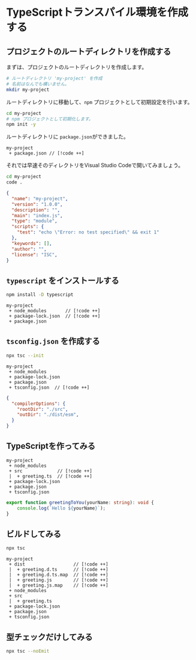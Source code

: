 # TypeScriptトランスパイル環境を作成する

## プロジェクトのルートディレクトリを作成する

まずは、プロジェクトのルートディレクトリを作成します。

```bash
# ルートディレクトリ 'my-project' を作成
# 名前はなんでも構いません。
mkdir my-project
```

ルートディレクトリに移動して、`npm` プロジェクトとして初期設定を行います。

```bash
cd my-project
# npm プロジェクトとして初期化します。
npm init -y
```

ルートディレクトリに `package.json`ができました。

```text :no-line-numbers
my-project
 + package.json // [!code ++]
```

それでは早速そのディレクトリをVisual Studio Codeで開いてみましょう。

```bash
cd my-project
code .
```



```json
{
  "name": "my-project",
  "version": "1.0.0",
  "description": "",
  "main": "index.js",
  "type": "module",
  "scripts": {
    "test": "echo \"Error: no test specified\" && exit 1"
  },
  "keywords": [],
  "author": "",
  "license": "ISC",
}
```


## `typescript` をインストールする

```bash
npm install -D typescript
```

```text :no-line-numbers
my-project
 + node_modules       // [!code ++]
 + package-lock.json  // [!code ++]
 + package.json
```

## `tsconfig.json` を作成する

```bash
npx tsc --init
```

```text :no-line-numbers
my-project
 + node_modules
 + package-lock.json
 + package.json
 + tsconfig.json  // [!code ++]
```

```json
{
  "compilerOptions": {
    "rootDir": "./src",
    "outDir": "./dist/esm",
  }
}
```

## TypeScriptを作ってみる

```text :no-line-numbers
my-project
 + node_modules
 + src             // [!code ++]
 |  + greeting.ts  // [!code ++]
 + package-lock.json
 + package.json
 + tsconfig.json
```

```typescript
export function greetingToYou(yourName: string): void {
    console.log(`Hello ${yourName}`);
}
```

## ビルドしてみる

```bash
npx tsc
```

```text :no-line-numbers
my-project
 + dist                  // [!code ++]
 |  + greeting.d.ts      // [!code ++]
 |  + greeting.d.ts.map  // [!code ++]
 |  + greeting.js        // [!code ++]
 |  + greeting.js.map    // [!code ++]
 + node_modules
 + src
 |  + greeting.ts
 + package-lock.json
 + package.json
 + tsconfig.json
```

## 型チェックだけしてみる

```bash
npx tsc --noEmit
```